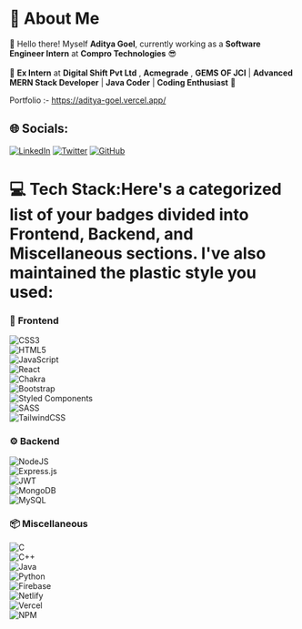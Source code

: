 # 💫 **About Me**

🌱 Hello there! Myself **Aditya Goel**, currently working as a **Software Engineer Intern** at **Compro Technologies** 😎 <br>  
🔭 **Ex Intern** at **Digital Shift Pvt Ltd** , **Acmegrade** , **GEMS OF JCI** | **Advanced MERN Stack Developer** | **Java Coder** | **Coding Enthusiast** 👏<br>  


Portfolio :- https://aditya-goel.vercel.app/



## 🌐 Socials:
[![LinkedIn](https://img.shields.io/badge/LinkedIn-%230077B5.svg?logo=linkedin&logoColor=white)](https://www.linkedin.com/in/aditya-goel-286245239) 
[![Twitter](https://img.shields.io/badge/Twitter-%231DA1F2.svg?logo=Twitter&logoColor=white)](https://twitter.com/AdityaGoel0320?t=DWSov778bgHXMkyQxELrow&s=09) 
[![GitHub](https://img.shields.io/badge/GitHub-%23121011.svg?logo=github&logoColor=white)](https://github.com/adityagoel0320)


# 💻 Tech Stack:Here's a categorized list of your badges divided into **Frontend**, **Backend**, and **Miscellaneous** sections. I've also maintained the plastic style you used:

### 🚀 **Frontend**  
![CSS3](https://img.shields.io/badge/css3-%231572B6.svg?style=plastic&logo=css3&logoColor=white)  
![HTML5](https://img.shields.io/badge/html5-%23E34F26.svg?style=plastic&logo=html5&logoColor=white)  
![JavaScript](https://img.shields.io/badge/javascript-%23323330.svg?style=plastic&logo=javascript&logoColor=%23F7DF1E)  
![React](https://img.shields.io/badge/react-%2320232a.svg?style=plastic&logo=react&logoColor=%2361DAFB)  
![Chakra](https://img.shields.io/badge/chakra-%234ED1C5.svg?style=plastic&logo=chakraui&logoColor=white)  
![Bootstrap](https://img.shields.io/badge/bootstrap-%23563D7C.svg?style=plastic&logo=bootstrap&logoColor=white)  
![Styled Components](https://img.shields.io/badge/styled--components-DB7093?style=plastic&logo=styled-components&logoColor=white)  
![SASS](https://img.shields.io/badge/SASS-hotpink.svg?style=plastic&logo=SASS&logoColor=white)  
![TailwindCSS](https://img.shields.io/badge/tailwindcss-%2338B2AC.svg?style=plastic&logo=tailwind-css&logoColor=white)  

### ⚙️ **Backend**  
![NodeJS](https://img.shields.io/badge/node.js-6DA55F?style=plastic&logo=node.js&logoColor=white)  
![Express.js](https://img.shields.io/badge/express.js-%23404d59.svg?style=plastic&logo=express&logoColor=%2361DAFB)  
![JWT](https://img.shields.io/badge/JWT-black?style=plastic&logo=JSON%20web%20tokens)  
![MongoDB](https://img.shields.io/badge/MongoDB-%234ea94b.svg?style=plastic&logo=mongodb&logoColor=white)  
![MySQL](https://img.shields.io/badge/mysql-%2300f.svg?style=plastic&logo=mysql&logoColor=white)  

### 📦 **Miscellaneous**  
![C](https://img.shields.io/badge/c-%2300599C.svg?style=plastic&logo=c&logoColor=white)  
![C++](https://img.shields.io/badge/c++-%2300599C.svg?style=plastic&logo=c%2B%2B&logoColor=white)  
![Java](https://img.shields.io/badge/java-%23ED8B00.svg?style=plastic&logo=java&logoColor=white)  
![Python](https://img.shields.io/badge/python-3670A0?style=plastic&logo=python&logoColor=ffdd54)  
![Firebase](https://img.shields.io/badge/firebase-%23039BE5.svg?style=plastic&logo=firebase)  
![Netlify](https://img.shields.io/badge/netlify-%23000000.svg?style=plastic&logo=netlify&logoColor=#00C7B7)  
![Vercel](https://img.shields.io/badge/vercel-%23000000.svg?style=plastic&logo=vercel&logoColor=white)  
![NPM](https://img.shields.io/badge/NPM-%23000000.svg?style=plastic&logo=npm&logoColor=white)  

